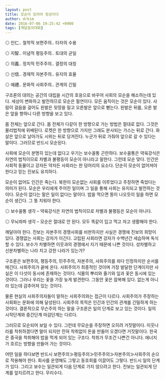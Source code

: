 ```yaml
---
layout: post
title: 모순이 있어야 정상이다
author: drkim
date: 2016-07-06 19:25:42 +0900
tags: [깨달음의대화]
---
```

◎ 인仁.. 철학적 보편주의.. 타자의 수용   
      
◎ 지智.. 이념적 평등주의.. 토대의 균일   
      
◎ 의義.. 정치적 민주주의.. 결정의 대칭   
      
◎ 신信.. 경제적 자본주의.. 유지의 효율   
      
◎ 예禮.. 문화적 사회주의.. 관계의 긴밀 

  


구조론의 대의는 공간의 대립을 시간의 호응으로 바꾸어 사회의 모순을 해소하는데 있다. 세상이 변화하고 발전하므로 모순은 필연이다. 모든 움직이는 것은 모순이 있다. 사람이 걸음을 걸어도 왼발은 뒷땅을 밀고 오른발은 앞으로 뻗는다. 왼발은 뒤를, 오른 발은 앞을 향하니 다른 방향을 보고 있다. 

  


몸 전체는 앞으로 간다. 몸 전체가 다같이 한 방향으로 가는 방법은 절대로 없다. 그것은 물리법칙에 위배된다. 로켓은 한 방향으로 가지만 그래도 분사되는 가스는 뒤로 간다. 화살은 앞으로 날아가도 시위는 뒤로 당겨진다. 누군가 뒤로 가줘야 앞으로 갈 수 있다는 말이다. 그러므로 반드시 모순된다. 

  


사회에 모순이 분명히 있는데 없다고 우기는 보수꼴통 곤란하다. 보수꼴통은 약육강식은 자연의 법칙이므로 차별과 불평등이 모순이 아니라고 말한다. 그런데 모순 맞다. 인간은 사회적 동물이고 강자든 약자든 사회라는 한 덩어리의 요소다. 단순히 모순이 없어져야 한다고 믿는 진보도 유치하다. 

  


모순이 없어도 인간은 죽는다. 북한이 모순없는 사회를 이루었다고 주장하면 죽었다는 의미가 된다. 모순은 우리에게 주어진 일이며 그 일을 통해 사회는 유지되고 발전하는 것이다. 모순이 없다는 말은 일이 없다는 말이다. 밥을 먹으면 똥이 나오듯이 일을 하면 모순이 생긴다. 그 똥 치워야 한다. 

  


◎ 보수꼴통 생각 – 약육강식은 자연의 법칙이므로 차별과 불평등은 모순이 아니다.   
      
◎ 무뇌좌파 생각 – 모순은 절대로 안 된다. 모두 똑같이 입고 먹고 자고 생활해야 한다. 

  


깨달아야 한다. 진보는 자본주의 경쟁사회를 비판하지만 사실은 경쟁에 진보의 희망이 있다. 경쟁없는 사회는 강자가 이긴다. 고립된 사회라면 강자가 수백년간 세습하며 독식할 수 있다. 보수가 차별하면 이웃과의 경쟁에서 지기 때문에 나쁜 것이다. 성차별하고 신분차별하는 나라 치고 강한 나라가 있는가? 

  


구조론은 보편주의, 평등주의, 민주주의, 자본주의, 사회주의를 죄다 인정하지만 순서를 매긴다. 사회주의가 끝에 온다. 사회주의가 최종적인 것이며 가장 발달한 단계이지만 사실은 이 다섯이 동시에 존재하는 것이다. 식물의 뿌리와 줄기와 잎과 꽃은 동시에 있는 것이다. 그러나 우리는 꽃을 가장 늦게 발견한다. 그동안 꽃은 잠복해 있다. 없는게 아니라 있는데 감추어져 있는 것이다. 

  


물론 현실의 사회주의자들이 말하는 사회주의와는 접근이 다르다. 사회주의가 주장하는 사회화는 문화에 의해 달성된다. 사회주의 목적은 인간과 인간의 관계를 긴밀하게 하는 것이다. 결론적으로 무슨주의 하는 말을 구조론은 일의 단계로 보고 있는 것이다. 일의 시작단계와 중간단계 마감단계는 다르다. 

  


그러므로 모순되어 보일 수 있다. 그런데 무모순을 주장하면 오히려 거짓말이다. 이웃나라를 착취하겠다면 말이 되지만 전혀 착취없이 돈을 만들어 오겠다면 거짓말이다. 한국은 중국을 착취해야 밥을 먹게 되어 있는 구조다. 착취가 무조건 나쁜건 아니다. 에너지가 흐르는 방향을 만들어 가는 것이다. 

  


어떤 일을 하다보면 반드시 보편주의≫평등주의≫민주주의≫자본주의≫사회주의 순으로 적용해야 한다. 회사를 운영해도 그렇고 동호회를 이끌어도 그렇다. 반드시 일의 단계가 있다. 그리고 보수는 일관되게 다음 단계로 가지 않으려고 한다. 진보는 일관되게 단계를 앞지르려고 한다. 무리수다.